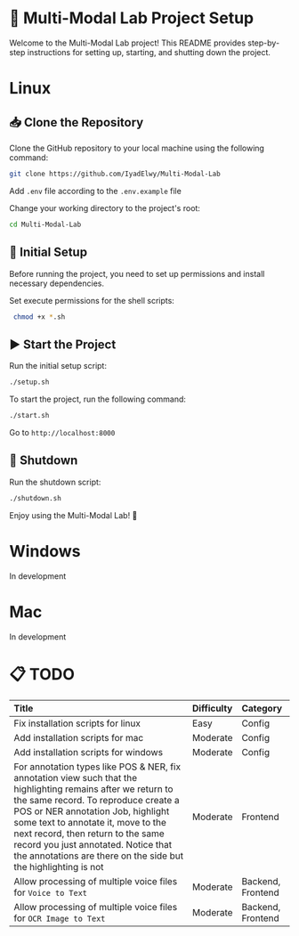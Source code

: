 # 🚀 Multi-Modal Lab Project Setup

Welcome to the Multi-Modal Lab project! This README provides step-by-step instructions for setting up, starting, and shutting down the project.

# Linux

## 📥 Clone the Repository

Clone the GitHub repository to your local machine using the following command:

```bash
git clone https://github.com/IyadElwy/Multi-Modal-Lab
```

Add `.env` file according to the `.env.example` file

Change your working directory to the project's root:

```bash
cd Multi-Modal-Lab
```

## 🔧 Initial Setup

Before running the project, you need to set up permissions and install necessary dependencies.

Set execute permissions for the shell scripts:

```bash
 chmod +x *.sh
```

## ▶️ Start the Project

Run the initial setup script:

```bash
./setup.sh
```

To start the project, run the following command:

```bash
./start.sh
```

Go to `http://localhost:8000`

## 🛑 Shutdown

Run the shutdown script:

```bash
./shutdown.sh
```

Enjoy using the Multi-Modal Lab! 🎉

# Windows

In development

# Mac

In development

# 📋 TODO

| Title                                                                                                                                                                                                                                                                                                                                                                          | Difficulty | Category          |
| :----------------------------------------------------------------------------------------------------------------------------------------------------------------------------------------------------------------------------------------------------------------------------------------------------------------------------------------------------------------------------- | :--------- | :---------------- |
| Fix installation scripts for linux                                                                                                                                                                                                                                                                                                                                             | Easy       | Config            |
| Add installation scripts for mac                                                                                                                                                                                                                                                                                                                                               | Moderate   | Config            |
| Add installation scripts for windows                                                                                                                                                                                                                                                                                                                                           | Moderate   | Config            |
| For annotation types like POS & NER, fix annotation view such that the highlighting remains after we return to the same record. To reproduce create a POS or NER annotation Job, highlight some text to annotate it, move to the next record, then return to the same record you just annotated. Notice that the annotations are there on the side but the highlighting is not | Moderate   | Frontend          |
| Allow processing of multiple voice files for `Voice to Text`                                                                                                                                                                                                                                                                                                                   | Moderate   | Backend, Frontend |
| Allow processing of multiple voice files for `OCR Image to Text`                                                                                                                                                                                                                                                                                                               | Moderate   | Backend, Frontend |
